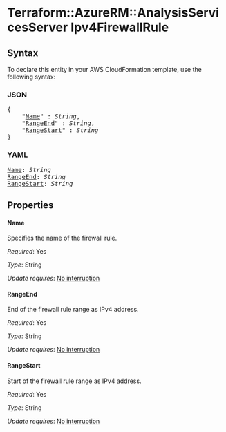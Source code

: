 # Terraform::AzureRM::AnalysisServicesServer Ipv4FirewallRule

## Syntax

To declare this entity in your AWS CloudFormation template, use the following syntax:

### JSON

<pre>
{
    "<a href="#name" title="Name">Name</a>" : <i>String</i>,
    "<a href="#rangeend" title="RangeEnd">RangeEnd</a>" : <i>String</i>,
    "<a href="#rangestart" title="RangeStart">RangeStart</a>" : <i>String</i>
}
</pre>

### YAML

<pre>
<a href="#name" title="Name">Name</a>: <i>String</i>
<a href="#rangeend" title="RangeEnd">RangeEnd</a>: <i>String</i>
<a href="#rangestart" title="RangeStart">RangeStart</a>: <i>String</i>
</pre>

## Properties

#### Name

Specifies the name of the firewall rule.

_Required_: Yes

_Type_: String

_Update requires_: [No interruption](https://docs.aws.amazon.com/AWSCloudFormation/latest/UserGuide/using-cfn-updating-stacks-update-behaviors.html#update-no-interrupt)

#### RangeEnd

End of the firewall rule range as IPv4 address.

_Required_: Yes

_Type_: String

_Update requires_: [No interruption](https://docs.aws.amazon.com/AWSCloudFormation/latest/UserGuide/using-cfn-updating-stacks-update-behaviors.html#update-no-interrupt)

#### RangeStart

Start of the firewall rule range as IPv4 address.

_Required_: Yes

_Type_: String

_Update requires_: [No interruption](https://docs.aws.amazon.com/AWSCloudFormation/latest/UserGuide/using-cfn-updating-stacks-update-behaviors.html#update-no-interrupt)

